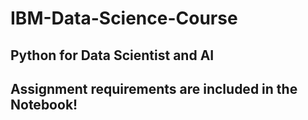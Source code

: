 # IBM-Data-Science-Course

## Python for Data Scientist and AI

## Assignment requirements are included in the Notebook!

